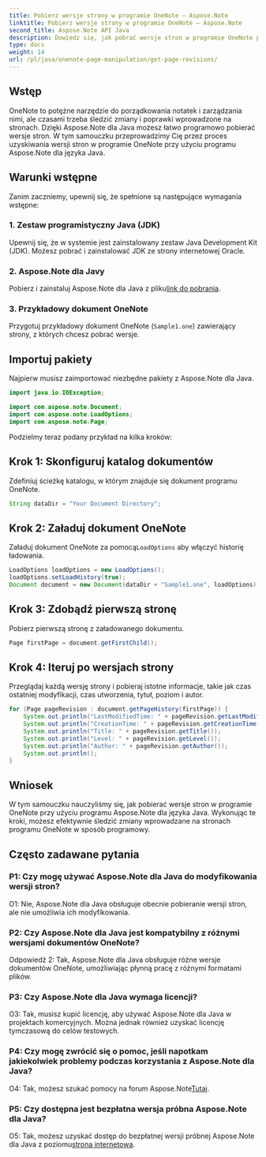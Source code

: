 ```yaml
---
title: Pobierz wersje strony w programie OneNote — Aspose.Note
linktitle: Pobierz wersje strony w programie OneNote — Aspose.Note
second_title: Aspose.Note API Java
description: Dowiedz się, jak pobrać wersje stron w programie OneNote przy użyciu programu Aspose.Note dla języka Java. Postępuj zgodnie z naszym przewodnikiem krok po kroku, aby skutecznie śledzić zmiany.
type: docs
weight: 14
url: /pl/java/onenote-page-manipulation/get-page-revisions/
---
```

## Wstęp

OneNote to potężne narzędzie do porządkowania notatek i zarządzania nimi, ale czasami trzeba śledzić zmiany i poprawki wprowadzone na stronach. Dzięki Aspose.Note dla Java możesz łatwo programowo pobierać wersje stron. W tym samouczku przeprowadzimy Cię przez proces uzyskiwania wersji stron w programie OneNote przy użyciu programu Aspose.Note dla języka Java.

## Warunki wstępne

Zanim zaczniemy, upewnij się, że spełnione są następujące wymagania wstępne:

### 1. Zestaw programistyczny Java (JDK)

Upewnij się, że w systemie jest zainstalowany zestaw Java Development Kit (JDK). Możesz pobrać i zainstalować JDK ze strony internetowej Oracle.

### 2. Aspose.Note dla Javy

Pobierz i zainstaluj Aspose.Note dla Java z pliku[link do pobrania](https://releases.aspose.com/note/java/).

### 3. Przykładowy dokument OneNote

Przygotuj przykładowy dokument OneNote (`Sample1.one`) zawierający strony, z których chcesz pobrać wersje.

## Importuj pakiety

Najpierw musisz zaimportować niezbędne pakiety z Aspose.Note dla Java.

```java
import java.io.IOException;

import com.aspose.note.Document;
import com.aspose.note.LoadOptions;
import com.aspose.note.Page;
```

Podzielmy teraz podany przykład na kilka kroków:

## Krok 1: Skonfiguruj katalog dokumentów

Zdefiniuj ścieżkę katalogu, w którym znajduje się dokument programu OneNote.

```java
String dataDir = "Your Document Directory";
```

## Krok 2: Załaduj dokument OneNote

 Załaduj dokument OneNote za pomocą`LoadOptions` aby włączyć historię ładowania.

```java
LoadOptions loadOptions = new LoadOptions();
loadOptions.setLoadHistory(true);
Document document = new Document(dataDir + "Sample1.one", loadOptions);
```

## Krok 3: Zdobądź pierwszą stronę

Pobierz pierwszą stronę z załadowanego dokumentu.

```java
Page firstPage = document.getFirstChild();
```

## Krok 4: Iteruj po wersjach strony

Przeglądaj każdą wersję strony i pobieraj istotne informacje, takie jak czas ostatniej modyfikacji, czas utworzenia, tytuł, poziom i autor.

```java
for (Page pageRevision : document.getPageHistory(firstPage)) {
    System.out.println("LastModifiedTime: " + pageRevision.getLastModifiedTime());
    System.out.println("CreationTime: " + pageRevision.getCreationTime());
    System.out.println("Title: " + pageRevision.getTitle());
    System.out.println("Level: " + pageRevision.getLevel());
    System.out.println("Author: " + pageRevision.getAuthor());
    System.out.println();
}
```

## Wniosek

W tym samouczku nauczyliśmy się, jak pobierać wersje stron w programie OneNote przy użyciu programu Aspose.Note dla języka Java. Wykonując te kroki, możesz efektywnie śledzić zmiany wprowadzane na stronach programu OneNote w sposób programowy.

## Często zadawane pytania

### P1: Czy mogę używać Aspose.Note dla Java do modyfikowania wersji stron?

O1: Nie, Aspose.Note dla Java obsługuje obecnie pobieranie wersji stron, ale nie umożliwia ich modyfikowania.

### P2: Czy Aspose.Note dla Java jest kompatybilny z różnymi wersjami dokumentów OneNote?

Odpowiedź 2: Tak, Aspose.Note dla Java obsługuje różne wersje dokumentów OneNote, umożliwiając płynną pracę z różnymi formatami plików.

### P3: Czy Aspose.Note dla Java wymaga licencji?

O3: Tak, musisz kupić licencję, aby używać Aspose.Note dla Java w projektach komercyjnych. Można jednak również uzyskać licencję tymczasową do celów testowych.

### P4: Czy mogę zwrócić się o pomoc, jeśli napotkam jakiekolwiek problemy podczas korzystania z Aspose.Note dla Java?

 O4: Tak, możesz szukać pomocy na forum Aspose.Note[Tutaj](https://forum.aspose.com/c/note/28).

### P5: Czy dostępna jest bezpłatna wersja próbna Aspose.Note dla Java?

 O5: Tak, możesz uzyskać dostęp do bezpłatnej wersji próbnej Aspose.Note dla Java z poziomu[strona internetowa](https://releases.aspose.com/).